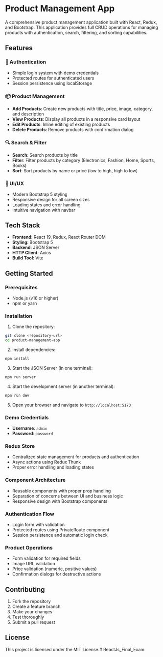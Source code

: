 # Product Management App

A comprehensive product management application built with React, Redux, and Bootstrap. This application provides full CRUD operations for managing products with authentication, search, filtering, and sorting capabilities.

## Features

### 🔐 Authentication
- Simple login system with demo credentials
- Protected routes for authenticated users
- Session persistence using localStorage

### 📦 Product Management
- **Add Products**: Create new products with title, price, image, category, and description
- **View Products**: Display all products in a responsive card layout
- **Edit Products**: Inline editing of existing products
- **Delete Products**: Remove products with confirmation dialog

### 🔍 Search & Filter
- **Search**: Search products by title
- **Filter**: Filter products by category (Electronics, Fashion, Home, Sports, Books)
- **Sort**: Sort products by name or price (low to high, high to low)

### 🎨 UI/UX
- Modern Bootstrap 5 styling
- Responsive design for all screen sizes
- Loading states and error handling
- Intuitive navigation with navbar

## Tech Stack

- **Frontend**: React 19, Redux, React Router DOM
- **Styling**: Bootstrap 5
- **Backend**: JSON Server
- **HTTP Client**: Axios
- **Build Tool**: Vite

## Getting Started

### Prerequisites
- Node.js (v16 or higher)
- npm or yarn

### Installation

1. Clone the repository:
```bash
git clone <repository-url>
cd product-management-app
```

2. Install dependencies:
```bash
npm install
```

3. Start the JSON Server (in one terminal):
```bash
npm run server
```

4. Start the development server (in another terminal):
```bash
npm run dev
```

5. Open your browser and navigate to `http://localhost:5173`

### Demo Credentials
- **Username**: `admin`
- **Password**: `password`

### Redux Store
- Centralized state management for products and authentication
- Async actions using Redux Thunk
- Proper error handling and loading states

### Component Architecture
- Reusable components with proper prop handling
- Separation of concerns between UI and business logic
- Responsive design with Bootstrap components

### Authentication Flow
- Login form with validation
- Protected routes using PrivateRoute component
- Session persistence and automatic login check

### Product Operations
- Form validation for required fields
- Image URL validation
- Price validation (numeric, positive values)
- Confirmation dialogs for destructive actions

## Contributing

1. Fork the repository
2. Create a feature branch
3. Make your changes
4. Test thoroughly
5. Submit a pull request

## License

This project is licensed under the MIT License.# ReactJs_Final_Exam
